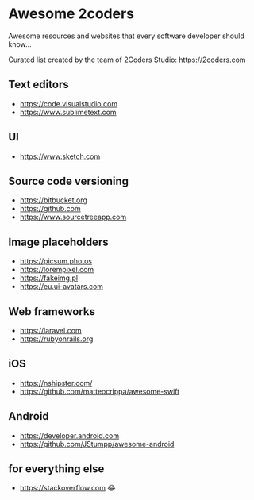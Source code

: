 # Awesome 2coders
Awesome resources and websites that every software developer should know...

Curated list created by the team of 2Coders Studio: https://2coders.com


## Text editors

* https://code.visualstudio.com
* https://www.sublimetext.com

## UI

* https://www.sketch.com

## Source code versioning

* https://bitbucket.org
* https://github.com
* https://www.sourcetreeapp.com


## Image placeholders

* https://picsum.photos
* https://lorempixel.com
* https://fakeimg.pl
* https://eu.ui-avatars.com

## Web frameworks

* https://laravel.com
* https://rubyonrails.org

## iOS

* https://nshipster.com/
* https://github.com/matteocrippa/awesome-swift

## Android

* https://developer.android.com
* https://github.com/JStumpp/awesome-android


## for everything else

* https://stackoverflow.com 😂
